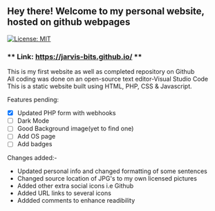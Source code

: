 ## Hey there! Welcome to my personal website, hosted on github webpages
[![License: MIT](https://img.shields.io/badge/License-MIT-yellow.svg)](https://opensource.org/licenses/MIT)
### ** Link: https://jarvis-bits.github.io/ **
This is my first website as well as completed repository on Github\
All coding was done on an open-source text editor-Visual Studio Code\
This is a static website built using HTML, PHP, CSS & Javascript. 

Features pending:
- [x] Updated PHP form with webhooks
- [ ] Dark Mode
- [ ] Good Background image(yet to find one)
- [ ] Add OS page
- [ ] Add badges

Changes added:-<ul>
<!--   <li> ISSUE: Closed PHP form until suitable alternative</li> -->
  <li> Updated personal info and changed formatting of some sentences </li>
  <li> Changed source location of JPG's to my own licensed pictures </li>
  <li> Added other extra social icons i.e Github </li>
  <li> Added URL links to several icons </li>
  <li> Addded comments to enhance readibility </li>
                

